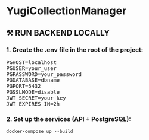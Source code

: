 # YugiCollectionManager

## ⚒️ RUN BACKEND LOCALLY
### 1. Create the .env file in the root of the project:
<pre>
PGHOST=localhost
PGUSER=your_user
PGPASSWORD=your_password
PGDATABASE=dbname
PGPORT=5432
PGSSLMODE=disable
JWT_SECRET=your_key
JWT_EXPIRES_IN=2h
</pre>

### 2. Set up the services (API + PostgreSQL):
`docker-compose up --build`
